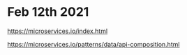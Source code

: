 # Feb 12th 2021

https://microservices.io/index.html

https://microservices.io/patterns/data/api-composition.html


